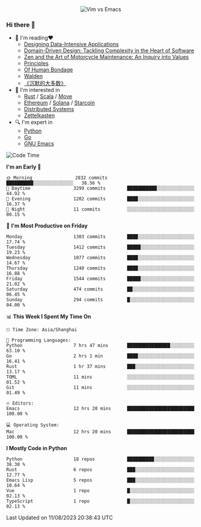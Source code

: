 <p align="center">
    <img src="https://gist.githubusercontent.com/coldnight/e696baffb094e71c96cb302118878eae/raw/40ea5053a6f66cc65f90f437e4173497da225958/banner.gif" alt="Vim vs Emacs" />
</p>

### Hi there 👋

- 📖 I'm reading❤️
    + [Designing Data-Intensive Applications](https://www.oreilly.com/library/view/designing-data-intensive-applications/9781491903063/)
    + [Domain-Driven Design: Tackling Complexity in the Heart of Software](https://www.dddcommunity.org/book/evans_2003/)
    + [Zen and the Art of Motorcycle Maintenance: An Inquiry into Values](https://en.wikipedia.org/wiki/Zen_and_the_Art_of_Motorcycle_Maintenance)
    + [Principles](https://www.principles.com/)
    + [Of Human Bondage](https://en.wikipedia.org/wiki/Of_Human_Bondage)
    + [Walden](https://en.wikipedia.org/wiki/Walden)
    + [《沉默的大多数》](https://en.wikipedia.org/wiki/Silent_majority)
- 🌱 I'm interested in
    + [Rust](https://www.rust-lang.org/) / [Scala](https://www.scala-lang.org/) / [Move](https://github.com/move-language/move/)
    + [Ethereum](https://ethereum.org/en/) / [Solana](https://solana.com/) / [Starcoin](https://github.com/starcoinorg/starcoin)
	+ [Distributed Systems](https://www.linuxzen.com/notes/topics/20200320174417_%E5%88%86%E5%B8%83%E5%BC%8F/)
	+ [Zettelkasten](https://www.linuxzen.com/notes/notes/20220120080920-slip_box/)
- 🔍 I'm expert in
    + [Python](https://www.python.org/)
    + [Go](https://go.dev/)
    + [GNU Emacs](https://www.gnu.org/software/emacs/)

<!--START_SECTION:waka-->
![Code Time](http://img.shields.io/badge/Code%20Time-2%2C287%20hrs%2039%20mins-blue)

**I'm an Early 🐤** 

```text
🌞 Morning                2832 commits        ██████████░░░░░░░░░░░░░░░   38.56 % 
🌆 Daytime                3299 commits        ███████████░░░░░░░░░░░░░░   44.92 % 
🌃 Evening                1202 commits        ████░░░░░░░░░░░░░░░░░░░░░   16.37 % 
🌙 Night                  11 commits          ░░░░░░░░░░░░░░░░░░░░░░░░░   00.15 % 
```
📅 **I'm Most Productive on Friday** 

```text
Monday                   1303 commits        ████░░░░░░░░░░░░░░░░░░░░░   17.74 % 
Tuesday                  1412 commits        █████░░░░░░░░░░░░░░░░░░░░   19.23 % 
Wednesday                1077 commits        ████░░░░░░░░░░░░░░░░░░░░░   14.67 % 
Thursday                 1240 commits        ████░░░░░░░░░░░░░░░░░░░░░   16.88 % 
Friday                   1544 commits        █████░░░░░░░░░░░░░░░░░░░░   21.02 % 
Saturday                 474 commits         ██░░░░░░░░░░░░░░░░░░░░░░░   06.45 % 
Sunday                   294 commits         █░░░░░░░░░░░░░░░░░░░░░░░░   04.00 % 
```


📊 **This Week I Spent My Time On** 

```text
🕑︎ Time Zone: Asia/Shanghai

💬 Programming Languages: 
Python                   7 hrs 47 mins       ████████████████░░░░░░░░░   63.10 % 
Go                       2 hrs 1 min         ████░░░░░░░░░░░░░░░░░░░░░   16.41 % 
Rust                     1 hr 37 mins        ███░░░░░░░░░░░░░░░░░░░░░░   13.17 % 
TOML                     11 mins             ░░░░░░░░░░░░░░░░░░░░░░░░░   01.52 % 
Git                      11 mins             ░░░░░░░░░░░░░░░░░░░░░░░░░   01.49 % 

🔥 Editors: 
Emacs                    12 hrs 20 mins      █████████████████████████   100.00 % 

💻 Operating System: 
Mac                      12 hrs 20 mins      █████████████████████████   100.00 % 
```

**I Mostly Code in Python** 

```text
Python                   18 repos            ██████████░░░░░░░░░░░░░░░   38.30 % 
Rust                     6 repos             ███░░░░░░░░░░░░░░░░░░░░░░   12.77 % 
Emacs Lisp               5 repos             ███░░░░░░░░░░░░░░░░░░░░░░   10.64 % 
Vue                      1 repo              █░░░░░░░░░░░░░░░░░░░░░░░░   02.13 % 
TypeScript               1 repo              █░░░░░░░░░░░░░░░░░░░░░░░░   02.13 % 
```




 Last Updated on 11/08/2023 20:38:43 UTC
<!--END_SECTION:waka-->

